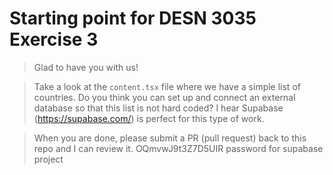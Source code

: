 # Starting point for DESN 3035 Exercise 3

> Glad to have you with us!

> Take a look at the `content.tsx` file where we have a simple list of countries. Do you think you can set up and connect an external database so that this list is not hard coded? I hear Supabase (https://supabase.com/) is perfect for this type of work.

> When you are done, please submit a PR (pull request) back to this repo and I can review it.
OQmvwJ9t3Z7D5UIR password for supabase project
